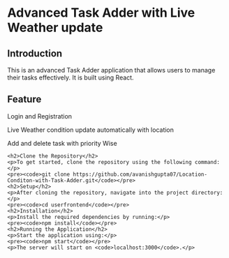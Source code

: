 
<body>
    <h1>Advanced Task Adder with Live Weather update</h1>
    <h2>Introduction</h2>
    <p>This is an advanced Task Adder application that allows users to manage their tasks effectively. It is built using React.</p>
    <h2>Feature</h2>
    <p>Login and Registration </p>
    <p>Live Weather condition update automatically with location </p>
    <p>Add and delete task with priority Wise </p>

    <h2>Clone the Repository</h2>
    <p>To get started, clone the repository using the following command:</p>
    <pre><code>git clone https://github.com/avanishgupta07/Location-Conditon-with-Task-Adder.git</code></pre>
    <h2>Setup</h2>
    <p>After cloning the repository, navigate into the project directory:</p>
    <pre><code>cd userfrontend</code></pre>
    <h2>Installation</h2>
    <p>Install the required dependencies by running:</p>
    <pre><code>npm install</code></pre>
    <h2>Running the Application</h2>
    <p>Start the application using:</p>
    <pre><code>npm start</code></pre>
    <p>The server will start on <code>localhost:3000</code>.</p>



